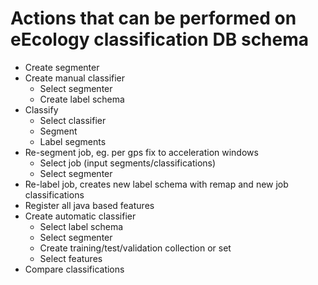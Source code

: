 Actions that can be performed on eEcology classification DB schema
==================================================================

* Create segmenter
* Create manual classifier
  * Select segmenter
  * Create label schema
* Classify
  * Select classifier
  * Segment
  * Label segments
* Re-segment job, eg. per gps fix to acceleration windows
  * Select job (input segments/classifications)
  * Select segmenter
* Re-label job, creates new label schema with remap and new job classifications
* Register all java based features
* Create automatic classifier
  * Select label schema
  * Select segmenter
  * Create training/test/validation collection or set
  * Select features
* Compare classifications
